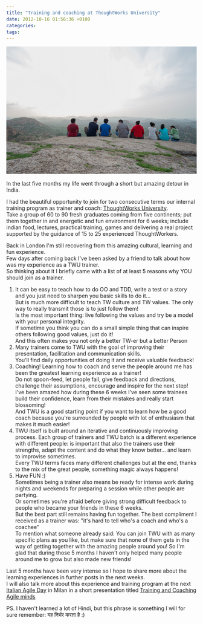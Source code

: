 ```yaml
---
title: "Training and coaching at ThoughtWorks University"
date: 2012-10-16 01:56:36 +0100
categories:
tags:
---
```


[![photo: TWU students, by Ilias Bartolini](/assets/images/posts_2012_TWU_students.jpg)](http://www.flickr.com/photos/iliasbartolini/7557437886/lightbox/)

In the last five months my life went through a short but amazing detour in India.

I had the beautiful opportunity to join for two consecutive terms our internal training program as trainer and coach: [ThoughtWorks University](https://www.thoughtworks.com/careers).  
Take a group of 60 to 90 fresh graduates coming from five continents; put them together in and energetic and fun environment for 6 weeks; include indian food, lectures, practical training, games and delivering a real project supported by the guidance of 15 to 25 experienced ThoughtWorkers.

Back in London I'm still recovering from this amazing cultural, learning and fun experience.  
Few days after coming back I've been asked by a friend to talk about how was my experience as a TWU trainer.   
So thinking about it I briefly came with a list of at least 5 reasons why YOU should join as a trainer.

1. It can be easy to teach how to do OO and TDD, write a test or a story and you just need to sharpen you basic skills to do it...  
 But is much more difficult to teach TW culture and TW values. The only way to really transmit those is to just follow them!  
 Is the most important thing: live following the values and try be a model with your personal integrity.  
 If sometime you think you can do a small simple thing that can inspire others following good values, just do it!  
 And this often makes you not only a better TW-er but a better Person
2. Many trainers come to TWU with the goal of improving their presentation, facilitation and communication skills.  
 You'll find daily opportunities of doing it and receive valuable feedback!
3. Coaching! Learning how to coach and serve the people around me has been the greatest learning experience as a trainer!  
 Do not spoon-feed, let people fail, give feedback and directions, challenge their assumptions, encourage and inspire for the next step!  
 I've been amazed how during these 6 weeks I've seen some trainees build their confidence, learn from their mistakes and really start blossoming!  
 And TWU is a good starting point if you want to learn how be a good coach because you're surrounded by people with lot of enthusiasm that makes it much easier!
4. TWU itself is built around an iterative and continuously improving process. Each group of trainers and TWU batch is a different experience with different people: is important that also the trainers use their strengths, adapt the content and do what they know better... and learn to improvise sometimes.  
 Every TWU terms faces many different challenges but at the end, thanks to the mix of the great people, something magic always happens!
5. Have FUN :)  
 Sometimes being a trainer also means be ready for intense work during nights and weekends for preparing a session while other people are partying.  
Or sometimes you're afraid before giving strong difficult feedback to people who became your friends in these 6 weeks.  
 But the best part still remains having fun together. The best compliment I received as a trainer was: "it's hard to tell who's a coach and who's a coachee"  
 To mention what someone already said: You can join TWU with as many specific plans as you like, but make sure that none of them gets in the way of getting together with the amazing people around you! So I'm glad that during those 5 months I haven't only helped many people around me to grow but also made new friends!

Last 5 months have been very intense so I hope to share more about the learning experiences in further posts in the next weeks.  
I will also talk more about this experience and training program at the next [Italian Agile Day](http://www.agileday.it) in Milan in a short presentation titled [Training and Coaching Agile minds](http://www.agileday.it/front/sessioni/#training)

PS. I haven't learned a lot of Hindi, but this phrase is something I will for sure remember: यह निर्भर करता है :)
